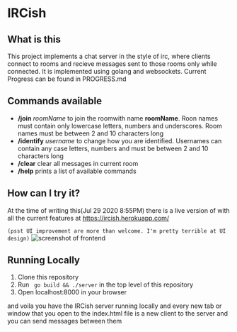 # IRCish

## What is this
This project implements a chat server in the style of irc, where clients connect to rooms and recieve messages sent to those rooms only while connected. It is implemented using golang and websockets.
Current Progress can be found in PROGRESS.md

## Commands available
- __/join__ _roomName_ 
to join the roomwith name __roomName__. Roon names must contain only lowercase letters, numbers and underscores. Room names must be between 2 and 10 characters long
- __/identify__ _username_
to change how you are identified. Usernames can contain any case letters, numbers and must be between 2 and 10 characters long
- __/clear__
clear all messages in current room
- __/help__
prints a list of available commands


## How can I try it?
At the time of writing this(Jul 29 2020 8:55PM) there is a live version of with all the current features at https://ircish.herokuapp.com/

```(psst UI improvement are more than welcome. I'm pretty terrible at UI design)```
![screenshot of frontend](./screenshots/frontend-Jul-29-2020.png)


## Running Locally
1. Clone this repository
2. Run ``` go build && ./server``` in the top level of this repository
3. Open localhost:8000 in your browser 

and voila you have the IRCish server running locally and every new tab or window that you open to the index.html file is a new client to the server and you can send messages between them
